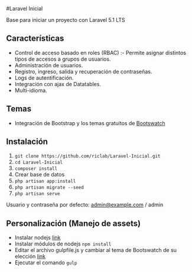 #Laravel Inicial

Base para iniciar un proyecto con Laravel 5.1 LTS

## Características

- Control de acceso basado en roles (RBAC) :- Permite asignar distintos tipos de accesos a grupos de usuarios.
- Administración de usuarios.
- Registro, ingreso, salida y recuperación de contraseñas.
- Logs de autentificación.
- Integración con ajax de Datatables.
- Multi-idioma.


## Temas
- Integración de Bootstrap y los temas gratuitos de [Bootswatch](http://bootswatch.com/)


## Instalación

1. `git clone https://github.com/riclab/Laravel-Inicial.git`
2. `cd Laravel-Inicial` 
3. `composer install`
4.  Crear base de datos
5. `php artisan app:install`
6. `php artisan migrate --seed`
7. `php artisan serve`

Usuario y contraseña por defecto: admin@example.com / admin


## Personalización (Manejo de assets)

- Instalar nodejs [link](https://github.com/nodesource/distributions#installation-instructions)
- Instalar módulos de nodejs `npm install` 
- Editar el archivo gulpfile.js y cambiar al tema de Bootswatch de su elección [link](http://bootswatch.com/)
- Ejecutar el comando `gulp`

